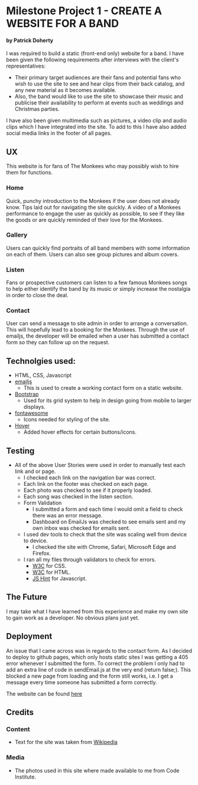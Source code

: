 # Milestone Project 1 - CREATE A WEBSITE FOR A BAND
#### by Patrick Doherty

I was required to build a static (front-end only) website for a band. I have been given the following requirements after interviews
with the client's representatives:

- Their primary target audiences are their fans and potential fans who wish to use the site to see and hear clips from their back catalog, and any new material as it becomes available.
- Also, the band would like to use the site to showcase their music and publicise their availability to perform at events such as weddings and Christmas parties.

I have also been given multimedia such as pictures, a video clip and audio clips which I have integrated into the site.
To add to this I have also added social media links in the footer of all pages. 

## UX
This website is for fans of The Monkees who may possibly wish to hire them for functions.

### Home
Quick, punchy introduction to the Monkees if the user does not already 
know. Tips laid out for navigating the site quickly. A video of a Monkees 
performance to engage the user as quickly as possible, to see if they like the 
goods or are quickly reminded of their love for the Monkees.

### Gallery
Users can quickly find portraits of all band members with some information on 
each of them. Users can also see group pictures and album covers. 

### Listen 
Fans or prospective customers can listen to a few famous Monkees songs to help 
either identify the band by its music or simply increase the nostalgia in order
to close the deal.

### Contact
User can send a message to site admin in order to arrange a conversation. 
This will hopefully lead to a booking for the Monkees.
Through the use of emailjs, the developer will be emailed when a user has 
submitted a contact form so they can follow up on the request. 




## Technolgies used:

- HTML, CSS, Javascript 
- [emailjs](http://www.emailjs.com/) 
    - This is used to create a working contact form on a static website.
- [Bootstrap](https://getbootstrap.com/)
    - Used for its grid system to help in design going from mobile to larger displays.
- [fontawesome](https://fontawesome.com/)
    - Icons needed for styling of the site. 
- [Hover](http://ianlunn.github.io/Hover/)
    - Added hover effects for certain buttons/icons. 


## Testing

- All of the above User Stories were used in order to manually test each link and or page.
    - I checked each link on the navigation bar was correct.
    - Each link on the footer was checked on each page. 
    - Each photo was checked to see if it properly loaded. 
    - Each song was checked in the listen section.
    - Form Validation
        - I submitted a form and each time I would omit a field to check there was an error message.
        - Dashboard on EmailJs was checked to see emails sent and my own inbox was checked for emails sent.
    - I used dev tools to check that the site was scaling well from device to device. 
        - I checked the site with Chrome, Safari, Microsoft Edge and Firefox.
    - I ran all my files through validators to check for errors.
        - [W3C](https://jigsaw.w3.org/css-validator/) for CSS.
        - [W3C](https://validator.w3.org/) for HTML.
        - [JS Hint](http://jshint.com/) for Javascript.


## The Future
I may take what I have learned from this experience and make my own site to gain work as a developer. 
No obvious plans just yet.

## Deployment 

An issue that I came across was in regards to the contact form. As I decided to deploy to github pages,
which only hosts static sites I was getting a 405 error whenever I submitted the form. To correct the problem
I only had to add an extra line of code in sendEmail.js at the very end (return false;). This blocked a new page from loading 
and the form still works, i.e. I get a message every time someone has submitted a form correctly.

The website can be found [here](https://bad-gandalf.github.io/milestone1-website-for-band/)

## Credits

### Content
- Text for the site was taken from [Wikipedia](https://en.wikipedia.org/wiki/The_Monkees)

### Media
- The photos used in this site where made available to me from Code Institute.


